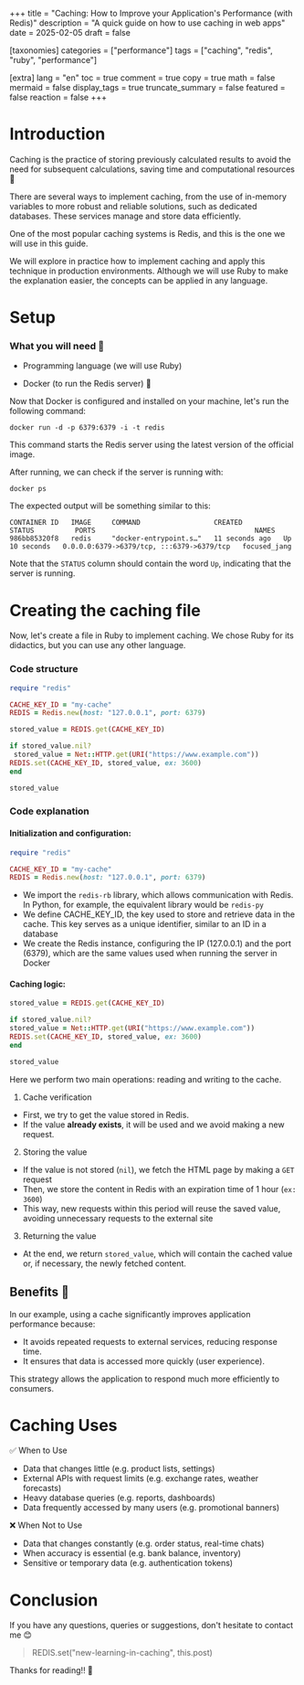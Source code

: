 +++
title = "Caching: How to Improve your Application's Performance (with Redis)"
description = "A quick guide on how to use caching in web apps"
date = 2025-02-05
draft = false

[taxonomies]
categories = ["performance"]
tags = ["caching", "redis", "ruby", "performance"]

[extra]
lang = "en"
toc = true
comment = true
copy = true
math = false
mermaid = false
display_tags = true
truncate_summary = false
featured = false
reaction = false
+++

Introduction
================

Caching is the practice of storing previously calculated results to avoid the need for subsequent calculations, saving time and computational resources 🚀

There are several ways to implement caching, from the use of in-memory variables to more robust and reliable solutions, such as dedicated databases. These services manage and store data efficiently.

One of the most popular caching systems is Redis, and this is the one we will use in this guide.

We will explore in practice how to implement caching and apply this technique in production environments. Although we will use Ruby to make the explanation easier, the concepts can be applied in any language.

Setup
==============

### What you will need 📝

* Programming language (we will use Ruby)
&nbsp;

* Docker (to run the Redis server) 🐋
&nbsp;

Now that Docker is configured and installed on your machine, let's run the following command:

```shell
docker run -d -p 6379:6379 -i -t redis
```

This command starts the Redis server using the latest version of the official image.

After running, we can check if the server is running with:

```shell
docker ps
```

The expected output will be something similar to this:

```shell
CONTAINER ID   IMAGE     COMMAND                  CREATED          STATUS          PORTS                                       NAMES
986bb85320f8   redis     "docker-entrypoint.s…"   11 seconds ago   Up 10 seconds   0.0.0.0:6379->6379/tcp, :::6379->6379/tcp   focused_jang
```

Note that the `STATUS` column should contain the word `Up`, indicating that the server is running.

Creating the caching file
================

Now, let's create a file in Ruby to implement caching. We chose Ruby for its didactics, but you can use any other language.

### Code structure

```ruby
require "redis"

CACHE_KEY_ID = "my-cache"
REDIS = Redis.new(host: "127.0.0.1", port: 6379)

stored_value = REDIS.get(CACHE_KEY_ID)

if stored_value.nil?
 stored_value = Net::HTTP.get(URI("https://www.example.com"))
REDIS.set(CACHE_KEY_ID, stored_value, ex: 3600)
end

stored_value
```

### Code explanation

#### Initialization and configuration:

```ruby
require "redis"

CACHE_KEY_ID = "my-cache"
REDIS = Redis.new(host: "127.0.0.1", port: 6379)
```

- We import the `redis-rb` library, which allows communication with Redis. In Python, for example, the equivalent library would be `redis-py`
- We define CACHE_KEY_ID, the key used to store and retrieve data in the cache. This key serves as a unique identifier, similar to an ID in a database
- We create the Redis instance, configuring the IP (127.0.0.1) and the port (6379), which are the same values ​​used when running the server in Docker

#### Caching logic:

```ruby
stored_value = REDIS.get(CACHE_KEY_ID)

if stored_value.nil?
stored_value = Net::HTTP.get(URI("https://www.example.com"))
REDIS.set(CACHE_KEY_ID, stored_value, ex: 3600)
end

stored_value
```

Here we perform two main operations: reading and writing to the cache.

1. Cache verification

- First, we try to get the value stored in Redis.
- If the value **already exists**, it will be used and we avoid making a new request.

2. Storing the value

- If the value is not stored (`nil`), we fetch the HTML page by making a `GET` request
- Then, we store the content in Redis with an expiration time of 1 hour (`ex: 3600`)
- This way, new requests within this period will reuse the saved value, avoiding unnecessary requests to the external site

3. Returning the value

- At the end, we return `stored_value`, which will contain the cached value or, if necessary, the newly fetched content.

## Benefits 🚀

In our example, using a cache significantly improves application performance because:

- It avoids repeated requests to external services, reducing response time.
- It ensures that data is accessed more quickly (user experience).

This strategy allows the application to respond much more efficiently to consumers.

Caching Uses
================

✅ When to Use

- Data that changes little (e.g. product lists, settings)
- External APIs with request limits (e.g. exchange rates, weather forecasts)
- Heavy database queries (e.g. reports, dashboards)
- Data frequently accessed by many users (e.g. promotional banners)

❌ When Not to Use

- Data that changes constantly (e.g. order status, real-time chats)
- When accuracy is essential (e.g. bank balance, inventory)
- Sensitive or temporary data (e.g. authentication tokens)

Conclusion
================

If you have any questions, queries or suggestions, don't hesitate to contact me 😊

> REDIS.set("new-learning-in-caching", this.post)

Thanks for reading!! 🍻
